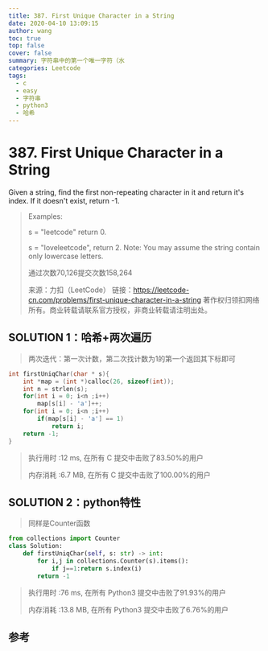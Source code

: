 ```yaml
---
title: 387. First Unique Character in a String
date: 2020-04-10 13:09:15
author: wang
toc: true
top: false
cover: false
summary: 字符串中的第一个唯一字符（水
categories: Leetcode
tags:
  - c
  - easy
  - 字符串
  - python3
  - 哈希
---
```


# 387. First Unique Character in a String

Given a string, find the first non-repeating character in it and return it's index. If it doesn't exist, return -1.



> Examples:
>
> s = "leetcode"
> return 0.
>
> s = "loveleetcode",
> return 2.
> Note: You may assume the string contain only lowercase letters.
>
> 通过次数70,126提交次数158,264
>
> 来源：力扣（LeetCode）
> 链接：https://leetcode-cn.com/problems/first-unique-character-in-a-string
> 著作权归领扣网络所有。商业转载请联系官方授权，非商业转载请注明出处。



## SOLUTION 1：哈希+两次遍历

> 两次迭代：第一次计数，第二次找计数为1的第一个返回其下标即可

```c
int firstUniqChar(char * s){
    int *map = (int *)calloc(26, sizeof(int));
    int n = strlen(s);
    for(int i = 0; i<n ;i++)
        map[s[i] - 'a']++;
    for(int i = 0; i<n ;i++)
        if(map[s[i] - 'a'] == 1)
            return i;
    return -1;
}
```

> 执行用时 :12 ms, 在所有 C 提交中击败了83.50%的用户
>
> 内存消耗 :6.7 MB, 在所有 C 提交中击败了100.00%的用户

## SOLUTION 2：python特性

> 同样是Counter函数
>

```python
from collections import Counter
class Solution:
    def firstUniqChar(self, s: str) -> int:
        for i,j in collections.Counter(s).items():
            if j==1:return s.index(i)
        return -1
```

> 执行用时 :76 ms, 在所有 Python3 提交中击败了91.93%的用户
>
> 内存消耗 :13.8 MB, 在所有 Python3 提交中击败了6.76%的用户





## 参考

